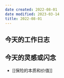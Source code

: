 ```yaml
---
date created: 2022-08-01
date modified: 2023-03-14
title: 2022-08-01
---
```


## 今天的工作日志

## 今天的灵感或闪念

- [[保险的本质和价值]]
